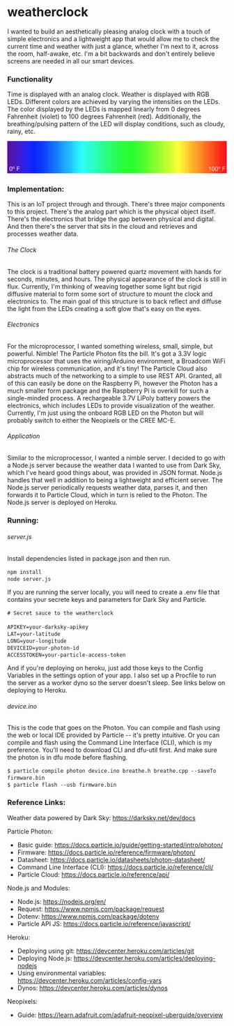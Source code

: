 # weatherclock

I wanted to build an aesthetically pleasing analog clock with a touch of simple electronics and a lightweight app that would allow me to check the current time and weather with just a glance, whether I'm next to it, across the room, half-awake, etc. I'm a bit backwards and don't entirely believe screens are needed in all our smart devices.

### Functionality
Time is displayed with an analog clock. Weather is displayed with RGB LEDs. Different colors are achieved by varying the intensities on the LEDs. The color displayed by the LEDs is mapped linearly from 0 degrees Fahrenheit (violet) to 100 degrees Fahrenheit (red). Additionally, the breathing/pulsing pattern of the LED will display conditions, such as cloudy, rainy, etc.

![temperature/rainbow mapping](./images/rainbow.png)

### Implementation:

This is an IoT project through and through. There's three major components to this project. There's the analog part which is the physical object itself. There's the electronics that bridge the gap between physical and digital. And then there's the server that sits in the cloud and retrieves and processes weather data.

###### The Clock
The clock is a traditional battery powered quartz movement with hands for seconds, minutes, and hours. The physical appearance of the clock is still in flux. Currently, I'm thinking of weaving together some light but rigid diffusive material to form some sort of structure to mount the clock and electronics to. The main goal of this structure is to back reflect and diffuse the light from the LEDs creating a soft glow that's easy on the eyes.

###### Electronics
For the microprocessor, I wanted something wireless, small, simple, but powerful. Nimble! The Particle Photon fits the bill. It's got a 3.3V logic microprocessor that uses the wiring/Arduino environment, a Broadcom WiFi chip for wireless communication, and it's tiny! The Particle Cloud also abstracts much of the networking to a simple to use REST API. Granted, all of this can easily be done on the Raspberry Pi, however the Photon has a much smaller form package and the Raspberry Pi is overkill for such a single-minded process. A rechargeable 3.7V LiPoly battery powers the electronics, which includes LEDs to provide visualization of the weather. Currently, I'm just using the onboard RGB LED on the Photon but will probably switch to either the Neopixels or the CREE MC-E.

###### Application
Similar to the microprocessor, I wanted a nimble server. I decided to go with a Node.js server because the weather data I wanted to use from Dark Sky, which I've heard good things about, was provided in JSON format. Node.js handles that well in addition to being a lightweight and efficient server. The Node.js server periodically requests weather data, parses it, and then forwards it to Particle Cloud, which in turn is relied to the Photon. The Node.js server is deployed on Heroku.

### Running:

###### server.js
Install dependencies listed in package.json and then run.

```
npm install
node server.js
```

If you are running the server locally, you will need to create a .env file that contains your secrete keys and parameters for Dark Sky and Particle.

```
# Secret sauce to the weatherclock

APIKEY=your-darksky-apikey
LAT=your-latitude
LONG=your-longitude
DEVICEID=your-photon-id
ACCESSTOKEN=your-particle-access-token
```
And if you're deploying on heroku, just add those keys to the Config Variables in the settings option of your app. I also set up a Procfile to run the server as a worker dyno so the server doesn't sleep. See links below on deploying to Heroku.

###### device.ino
This is the code that goes on the Photon. You can compile and flash using the web or local IDE provided by Particle -- it's pretty intuitive. Or you can compile and flash using the Command Line Interface (CLI), which is my preference. You'll need to download CLI and dfu-util first. And make sure the photon is in dfu mode before flashing.

```
$ particle compile photon device.ino breathe.h breathe.cpp --saveTo firmware.bin
$ particle flash --usb firmware.bin
```

### Reference Links:

Weather data powered by Dark Sky: https://darksky.net/dev/docs

Particle Photon:
* Basic guide: https://docs.particle.io/guide/getting-started/intro/photon/
* Firmware: https://docs.particle.io/reference/firmware/photon/
* Datasheet: https://docs.particle.io/datasheets/photon-datasheet/
* Command Line Interface (CLI): https://docs.particle.io/reference/cli/
* Particle Cloud: https://docs.particle.io/reference/api/

Node.js and Modules:
* Node.js: https://nodejs.org/en/
* Request: https://www.npmjs.com/package/request
* Dotenv: https://www.npmjs.com/package/dotenv
* Particle API JS: https://docs.particle.io/reference/javascript/

Heroku:
* Deploying using git: https://devcenter.heroku.com/articles/git
* Deploying Node.js: https://devcenter.heroku.com/articles/deploying-nodejs
* Using environmental variables: https://devcenter.heroku.com/articles/config-vars
* Dynos: https://devcenter.heroku.com/articles/dynos

Neopixels:
* Guide: https://learn.adafruit.com/adafruit-neopixel-uberguide/overview

